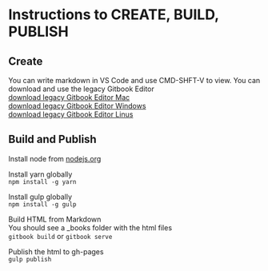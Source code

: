 # Instructions to CREATE, BUILD, PUBLISH #

## Create ##  

You can write markdown in VS Code and use CMD-SHFT-V to view. 
You can download and use the legacy Gitbook Editor  
[download legacy Gitbook Editor Mac](https://legacy.gitbook.com/editor/osx)  
[download legacy Gitbook Editor Windows](https://legacy.gitbook.com/editor/windows)  
[download legacy Gitbook Editor Linus](https://legacy.gitbook.com/editor/linux)  


## Build and Publish ##
Install node from [nodejs.org](https://nodejs.org/en/download/)  

Install yarn globally    
`npm install -g yarn`

Install gulp globally  
`npm install -g gulp`

Build HTML from Markdown    
You should see a _books folder with the html files    
`gitbook build`  or `gitbook serve`  

Publish the html to gh-pages       
`gulp publish`  




